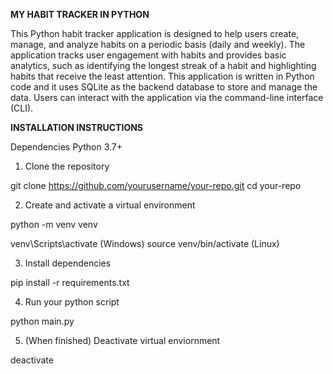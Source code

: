 **MY HABIT TRACKER IN PYTHON**

This Python habit tracker application is designed to help users create, manage, and analyze
habits on a periodic basis (daily and weekly). The application tracks user engagement with
habits and provides basic analytics, such as identifying the longest streak of a habit and
highlighting habits that receive the least attention. This application is written in Python 
code and it uses SQLite as the backend database to store and manage the data. Users can 
interact with the application via the command-line interface (CLI).

**INSTALLATION INSTRUCTIONS**

Dependencies
Python 3.7+

1. Clone the repository

git clone https://github.com/yourusername/your-repo.git
cd your-repo

2. Create and activate a virtual environment

python -m venv venv

venv\Scripts\activate (Windows) 
source venv/bin/activate (Linux)

3. Install dependencies

pip install -r requirements.txt

4. Run your python script

python main.py

5. (When finished) Deactivate virtual enviornment

deactivate




